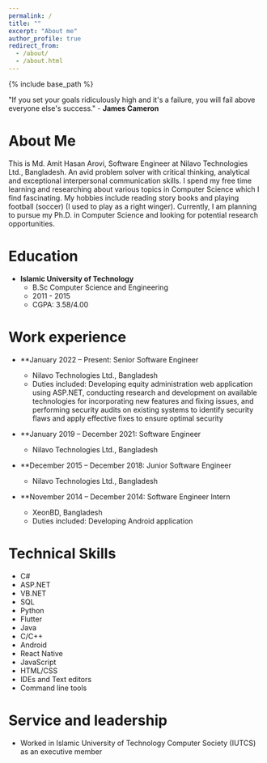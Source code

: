```yaml
---
permalink: /
title: ""
excerpt: "About me"
author_profile: true
redirect_from: 
  - /about/
  - /about.html
---
```

{% include base_path %}

"If you set your goals ridiculously high and it's a failure, you will fail above everyone else's success." - **James Cameron**

About Me
======
This is Md. Amit Hasan Arovi, Software Engineer at Nilavo Technologies Ltd., Bangladesh. An avid problem solver with critical thinking, analytical and exceptional interpersonal communication skills. I spend my free time learning and researching about various topics in Computer Science which I find fascinating. My hobbies include reading story books and playing football (soccer) (I used to play as a right winger). Currently, I am planning to pursue my Ph.D. in Computer Science and looking for potential research opportunities.



Education
======
* **Islamic University of Technology**
  * B.Sc Computer Science and Engineering
  * 2011 - 2015
  * CGPA: 3.58/4.00

Work experience
======
* **January 2022 – Present: Senior Software Engineer
  * Nilavo Technologies Ltd., Bangladesh
  * Duties included: Developing equity administration web application using ASP.NET, conducting research and development on available technologies for incorporating new features and fixing issues, and performing security audits on existing systems to identify security flaws and apply effective fixes to ensure optimal security
  
* **January 2019 – December 2021: Software Engineer
  * Nilavo Technologies Ltd., Bangladesh

* **December 2015 – December 2018: Junior Software Engineer
  * Nilavo Technologies Ltd., Bangladesh

* **November 2014 – December 2014: Software Engineer Intern
  * XeonBD, Bangladesh
  * Duties included: Developing  Android application  
  
  
Technical Skills
======
* C#
* ASP.NET
* VB.NET
* SQL
* Python
* Flutter
* Java
* C/C++
* Android
* React Native
* JavaScript
* HTML/CSS
* IDEs and Text editors
* Command line tools

    
Service and leadership
======
* Worked in Islamic University of Technology Computer Society (IUTCS) as an executive member
